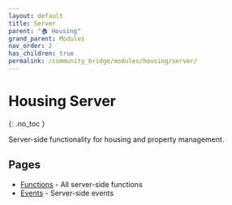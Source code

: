 ```yaml
---
layout: default
title: Server
parent: "🏠 Housing"
grand_parent: Modules
nav_order: 2
has_children: true
permalink: /community_bridge/modules/housing/server/
---
```


# Housing Server
{: .no_toc }

Server-side functionality for housing and property management.

## Pages

- [Functions](/community_bridge/modules/housing/server/functions/) - All server-side functions
- [Events](/community_bridge/modules/housing/server/events/) - Server-side events